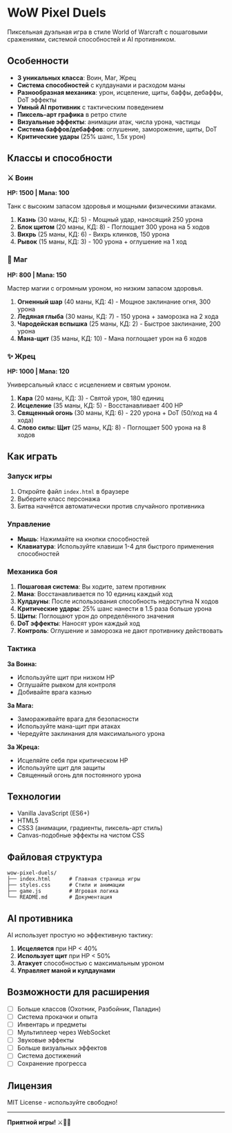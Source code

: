 # WoW Pixel Duels

Пиксельная дуэльная игра в стиле World of Warcraft с пошаговыми сражениями, системой способностей и AI противником.

## Особенности

- **3 уникальных класса**: Воин, Маг, Жрец
- **Система способностей** с кулдаунами и расходом маны
- **Разнообразная механика**: урон, исцеление, щиты, баффы, дебаффы, DoT эффекты
- **Умный AI противник** с тактическим поведением
- **Пиксель-арт графика** в ретро стиле
- **Визуальные эффекты**: анимации атак, числа урона, частицы
- **Система баффов/дебаффов**: оглушение, заморожение, щиты, DoT
- **Критические удары** (25% шанс, 1.5x урон)

## Классы и способности

### ⚔️ Воин
**HP: 1500 | Mana: 100**

Танк с высоким запасом здоровья и мощными физическими атаками.

1. **Казнь** (30 маны, КД: 5) - Мощный удар, наносящий 250 урона
2. **Блок щитом** (20 маны, КД: 8) - Поглощает 300 урона на 5 ходов
3. **Вихрь** (25 маны, КД: 6) - Вихрь клинков, 150 урона
4. **Рывок** (15 маны, КД: 3) - 100 урона + оглушение на 1 ход

### 🔮 Маг
**HP: 800 | Mana: 150**

Мастер магии с огромным уроном, но низким запасом здоровья.

1. **Огненный шар** (40 маны, КД: 4) - Мощное заклинание огня, 300 урона
2. **Ледяная глыба** (30 маны, КД: 7) - 150 урона + заморозка на 2 хода
3. **Чародейская вспышка** (25 маны, КД: 2) - Быстрое заклинание, 200 урона
4. **Мана-щит** (35 маны, КД: 10) - Мана поглощает урон на 6 ходов

### ✨ Жрец
**HP: 1000 | Mana: 120**

Универсальный класс с исцелением и святым уроном.

1. **Кара** (20 маны, КД: 3) - Святой урон, 180 единиц
2. **Исцеление** (35 маны, КД: 5) - Восстанавливает 400 HP
3. **Священный огонь** (30 маны, КД: 6) - 220 урона + DoT (50/ход на 4 хода)
4. **Слово силы: Щит** (25 маны, КД: 8) - Поглощает 500 урона на 8 ходов

## Как играть

### Запуск игры

1. Откройте файл `index.html` в браузере
2. Выберите класс персонажа
3. Битва начнётся автоматически против случайного противника

### Управление

- **Мышь**: Нажимайте на кнопки способностей
- **Клавиатура**: Используйте клавиши 1-4 для быстрого применения способностей

### Механика боя

1. **Пошаговая система**: Вы ходите, затем противник
2. **Мана**: Восстанавливается по 10 единиц каждый ход
3. **Кулдауны**: После использования способность недоступна N ходов
4. **Критические удары**: 25% шанс нанести в 1.5 раза больше урона
5. **Щиты**: Поглощают урон до определённого значения
6. **DoT эффекты**: Наносят урон каждый ход
7. **Контроль**: Оглушение и заморозка не дают противнику действовать

### Тактика

**За Воина:**
- Используйте щит при низком HP
- Оглушайте рывком для контроля
- Добивайте врага казнью

**За Мага:**
- Замораживайте врага для безопасности
- Используйте мана-щит при атаках
- Чередуйте заклинания для максимального урона

**За Жреца:**
- Исцеляйте себя при критическом HP
- Используйте щит для защиты
- Священный огонь для постоянного урона

## Технологии

- Vanilla JavaScript (ES6+)
- HTML5
- CSS3 (анимации, градиенты, пиксель-арт стиль)
- Canvas-подобные эффекты на чистом CSS

## Файловая структура

```
wow-pixel-duels/
├── index.html      # Главная страница игры
├── styles.css      # Стили и анимации
├── game.js         # Игровая логика
└── README.md       # Документация
```

## AI противника

AI использует простую но эффективную тактику:

1. **Исцеляется** при HP < 40%
2. **Использует щит** при HP < 50%
3. **Атакует** способностью с максимальным уроном
4. **Управляет маной и кулдаунами**

## Возможности для расширения

- [ ] Больше классов (Охотник, Разбойник, Паладин)
- [ ] Система прокачки и опыта
- [ ] Инвентарь и предметы
- [ ] Мультиплеер через WebSocket
- [ ] Звуковые эффекты
- [ ] Больше визуальных эффектов
- [ ] Система достижений
- [ ] Сохранение прогресса

## Лицензия

MIT License - используйте свободно!

---

**Приятной игры!** ⚔️🔮✨
